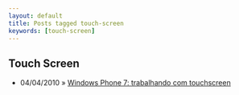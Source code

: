 ```yaml
---
layout: default
title: Posts tagged touch-screen
keywords: [touch-screen]
---
```

<h2 class="category">Touch Screen</h2>
<ul class="posts">
<li>
<p>
<span class="date">04/04/2010</span> &raquo;
<a href="/blog/windows-phone-7-trabalhando-com-touchscreen">Windows Phone 7: trabalhando com touchscreen</a>
</p>
</li>
</ul>
